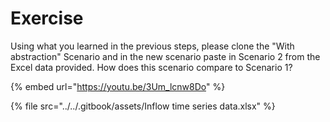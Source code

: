 # Exercise

Using what you learned in the previous steps, please clone the "With abstraction" Scenario and in the new scenario paste in Scenario 2 from the Excel data provided. How does this scenario compare to Scenario 1?



{% embed url="https://youtu.be/3Um_lcnw8Do" %}

{% file src="../../.gitbook/assets/Inflow time series data.xlsx" %}
